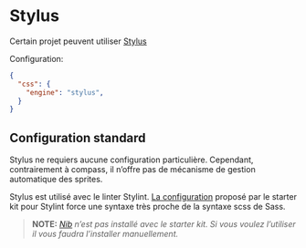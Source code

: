 
Stylus
===============================================================================

Certain projet peuvent utiliser [Stylus](http://learnboost.github.io/stylus/)

Configuration:
```json
{
  "css": {
    "engine": "stylus",
  }
}
```


Configuration standard
-------------------------------------------------------------------------------

Stylus ne requiers aucune configuration particulière. Cependant, contrairement
à compass, il n’offre pas de mécanisme de gestion automatique des sprites.

Stylus est utilisé avec le linter Stylint. [La configuration](../../starter/.stylintrc)
proposé par le starter kit pour Stylint force une syntaxe très proche de la
syntaxe scss de Sass.

> __NOTE:__ _[Nib](http://tj.github.io/nib/) n’est pas installé avec le starter
  kit. Si vous voulez l’utiliser il vous faudra l’installer manuellement._
